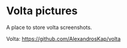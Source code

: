 # Volta pictures

A place to store volta screenshots. 

Volta: https://github.com/AlexandrosKap/volta
